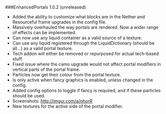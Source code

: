 ###EnhancedPortals 1.0.2 (unreleased)
* Added the ability to customize what blocks are in the Nether and Resourceful frame upgrades in the config file.
* Massively overhauled the way portals are rendered. Now a wider range of effects can be implemented.
* Can now use any liquid container as a valid source of a texture.
 * Can use any liquid registered through the LiquidDictionary (should be all...) as a valid portal texture.
 * Tech addon will either be removed or repurposed for actual tech-based stuff.
* Fixed issue where the camo upgrade would not affect portal modifiers in vertical parts of the portal frame.
* Particles now get their colour from the portal texture.
 * Is only active when fancy graphics is enabled, unless changed in the config.
 * Added config options to toggle if fancy is required, and if these particles should be used.
 * Screenshots: http://imgur.com/a/nhorR
* New textures for the active side of the portal modifier.
